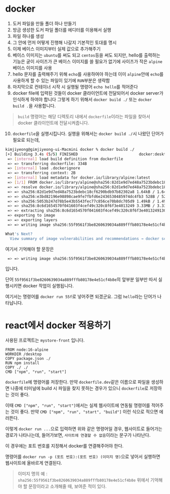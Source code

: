 # docker
1. 도커 파일을 만들 폴더 하나 만들기
2. 방금 생성한 도커 파일 폴더를 에디터를 이용해서 실행
3. 파일 하나를 생성
4. 그 안에 먼저 어떻게 진행해 나갈지 기본적인 토대를 명시
5. 이제 베이스 이미지부터 실제 값으로 추가해주기
6. 베이스 이미지는 `ubuntu`를 써도 되고 `centos`등을 써도 되지만, hello를 출력하는 기능은 굳이 사이즈가 큰 베이스 이미지를 쓸 필요가 없기에 사이즈가 작은 `alpine`베이스 이미지를 사용
7. hello 문자를 출력해주기 위해 `echo`를 사용하여야 하는데 이미 `alpine`안에 `echo`를 사용하게 할 수 있는 파일이 있기에 `RUN`부분은 생략함
8. 마지막으로 컨테이너 시작 시 실행될 명령어 `echo hello`를 적어준다
9. docker file에 입력된 것들이 docker 클라이언트에 전달되어서 docker server가 인식하게 하여야 합니다
그렇게 하기 위해서 `docker build ./` 또는 `docker build .`을 사용합니다.

>`build` 명령어는 해당 디렉토리 내에서 `dockerfile`이라는 파일을 찾아서 docker 클라이언트에 전달시켜줍니다.

10. `dockerfile`을 실행시킵니다. 실행을 위해서는 `docker build ./`시 나왔던 단어가 필요로 되는데,

```bash
kimjiyeong@gimjiyeong-ui-Macmini docker % docker build ./
[+] Building 3.4s (5/5) FINISHED                           docker:desktop-linux
 => [internal] load build definition from dockerfile                       0.0s
 => => transferring dockerfile: 334B                                       0.0s
 => [internal] load .dockerignore                                          0.0s
 => => transferring context: 2B                                            0.0s
 => [internal] load metadata for docker.io/library/alpine:latest           2.7s
 => [1/1] FROM docker.io/library/alpine@sha256:82d1e9d7ed48a7523bdebc18cf  0.6s
 => => resolve docker.io/library/alpine@sha256:82d1e9d7ed48a7523bdebc18cf  0.0s
 => => sha256:82d1e9d7ed48a7523bdebc18cf6290bdb97b82302a8 1.64kB / 1.64kB  0.0s
 => => sha256:e3bd82196e98898cae9fe7fbfd6e2436530485974dc4fb3 528B / 528B  0.0s
 => => sha256:5053b247d78b5e43b5543fec77c856ce70b8dc705d9 1.49kB / 1.49kB  0.0s
 => => sha256:8c6d1654570f041603f4cef49c320c8f6f3e4013249 3.33MB / 3.33MB  0.5s
 => => extracting sha256:8c6d1654570f041603f4cef49c320c8f6f3e401324913009  0.1s
 => exporting to image                                                     0.0s
 => => exporting layers                                                    0.0s
 => => writing image sha256:55f9561f3be8260639034a889fffb80178e4e51cf4b8e  0.0s

What's Next?
  View summary of image vulnerabilities and recommendations → docker scout quickview
```

여기서 기억해야 할 문장은 
```bash
 => => writing image sha256:55f9561f3be8260639034a889fffb80178e4e51cf4b8e  0.0s
 ```
 입니다.

단어 `55f9561f3be8260639034a889fffb80178e4e51cf4b8e`의 앞부분 일부만 따서 실행시키면 docker 작업이 실행됩니다.

여기서는 명령어를 `docker run 55f`로 넣어주면 되겠군요.
그럼 `hello`라는 단어가 나타납니다.

# react에서 docker 적용하기
사용된 프로젝트는 `mystore-front` 입니다.

```
FROM node:16-alpine
WORKDIR /desktop
COPY package.json ./
RUN npm install
COPY ./ ./
CMD ["npm", "run", "start"]
```
`dockerfile`에 명령어를 저장한다.
만약 `dockerfile.dev`같은 이름으로 파일을 생성하면 나중에 터미널에 build 시 파일을 찾지 못하는 경우가 있으니 `dockerfile`로 저장하는 것이 좋다.

이때 `CMD ["npm", "run", "start"]`에서는 실제 웹사이트에 연동될 명령어를 적어주는 것이 좋다.
만약 `CMD ["npm", "run", "start", "build"]` 이런 식으로 적으면 에러뜬다.

이렇게 `docker run ...`으로 입력하면 위와 같은 명령어일 경우, 웹사이트로 들어가는 경로가 나타나는데, 들어가보면, `사이트에 연결할 수 없음`이라는 문구가 나타난다.

이 경우에는 포트 번호를 지정해서 docker를 연결해주어야 한다.

명령어를 `docker run -p (포트 번호):(포트 번호) (이미지 명)`으로 넣어서 실행하면 웹사이트에 올바르게 연결된다.

>이미지 명의 예 : `sha256:55f9561f3be8260639034a889fffb80178e4e51cf4b8e`
위에서 기억해야 할 문장이라고 소개해줄 때, 보여준 적이 있다.
